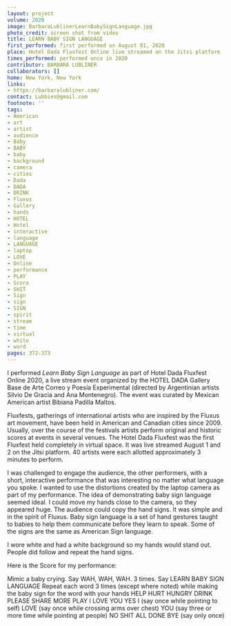 ```yaml
---
layout: project
volume: 2020
image: BarbaraLublinerLearnBabySignLanguage.jpg
photo_credit: screen shot from video
title: LEARN BABY SIGN LANGUAGE
first_performed: first performed on August 01, 2020
place: Hotel Dada Fluxfest Online live streamed on the Jitsi platform
times_performed: performed once in 2020
contributor: BARBARA LUBLINER
collaborators: []
home: New York, New York
links:
- https://barbaralubliner.com/
contact: Lubbies@gmail.com
footnote: ''
tags:
- American
- art
- artist
- audience
- Baby
- BABY
- baby
- background
- camera
- cities
- Dada
- DADA
- DRINK
- Fluxus
- Gallery
- hands
- HOTEL
- Hotel
- interactive
- language
- LANGUAGE
- laptop
- LOVE
- Online
- performance
- PLAY
- Score
- SHIT
- Sign
- sign
- SIGN
- spirit
- stream
- time
- virtual
- white
- word
pages: 372-373
---
```


I performed *Learn Baby Sign Language* as part of Hotel Dada Fluxfest Online 2020, a live stream event organized by the HOTEL DADA Gallery Base de Arte Correo y Poesía Experimental (directed by Argentinian artists Silvio De Gracia and Ana Montenegro). The event was curated by Mexican American artist Bibiana Padilla Maltos. 

Fluxfests, gatherings of international artists who are inspired by the Fluxus art movement, have been held in American and Canadian cities since 2009. Usually, over the course of the festivals artists perform original and historic scores at events in several venues. The Hotel Dada Fluxfest was the first Fluxfest held completely in virtual space. It was live streamed August 1 and 2 on the Jitsi platform. 40 artists were each allotted approximately 3 minutes to perform.

I was challenged to engage the audience, the other performers, with a short, interactive performance that was interesting no matter what language you spoke. I wanted to use the distortions created by the laptop camera as part of my performance. The idea of demonstrating baby sign language seemed ideal. 
I could move my hands close to the camera, so they appeared huge. The audience could copy the hand signs. It was simple and in the spirit of Fluxus. 
Baby sign language is a set of hand gestures taught to babies to help them communicate before they learn to speak. Some of the signs are the same as American Sign language. 

I wore white and had a white background so my hands would stand out. People did follow and repeat the hand signs. 

Here is the Score for my performance:

Mimic a baby crying. Say WAH, WAH, WAH. 3 times. 
Say LEARN BABY SIGN LANGUAGE
Repeat each word 3 times (except where noted) while making the baby sign for the word with your hands
HELP
HURT
HUNGRY
DRINK
PLEASE
SHARE
MORE
PLAY
I LOVE YOU 
YES
I (say once while pointing to self)
LOVE (say once while crossing arms over chest)
YOU (say three or more time while pointing at people)
NO
SHIT
ALL DONE
BYE (say only once)
